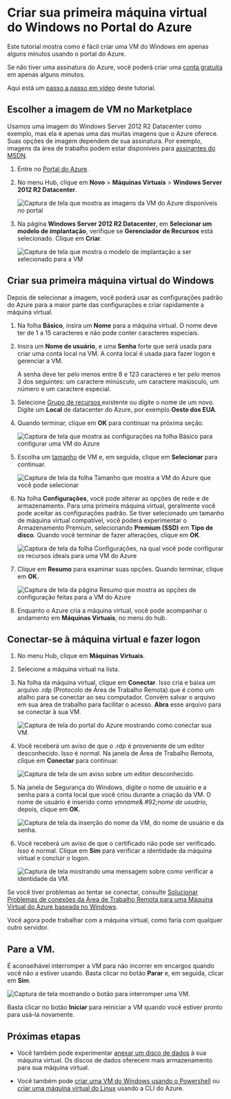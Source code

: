 <properties
	pageTitle="Criar sua primeira VM do Windows | Microsoft Azure"
	description="Saiba como criar sua primeira máquina virtual do Windows usando o Portal do Azure"
	keywords="máquina virtual do Windows, criar uma máquina virtual, máquina virtual, configurando uma máquina virtual"
	services="virtual-machines-windows"
	documentationCenter=""
	authors="cynthn"
	manager="timlt"
	editor=""
	tags="azure-resource-manager"/>
<tags
	ms.service="virtual-machines-windows"
	ms.workload="infrastructure-services"
	ms.tgt_pltfrm="vm-windows"
	ms.devlang="na"
	ms.topic="hero-article"
	ms.date="05/05/2016"
	ms.author="cynthn"/>

# Criar sua primeira máquina virtual do Windows no Portal do Azure

Este tutorial mostra como é fácil criar uma VM do Windows em apenas alguns minutos usando o portal do Azure.

Se não tiver uma assinatura do Azure, você poderá criar uma [conta gratuita](https://azure.microsoft.com/free/) em apenas alguns minutos.

Aqui está um [passo a passo em vídeo](https://channel9.msdn.com/Blogs/Azure-Documentation-Shorts/Create-A-Virtual-Machine-Running-Windows-In-The-Azure-Preview-Portal) deste tutorial.


## Escolher a imagem de VM no Marketplace

Usamos uma imagem do Windows Server 2012 R2 Datacenter como exemplo, mas ela é apenas uma das muitas imagens que o Azure oferece. Suas opções de imagem dependem de sua assinatura. Por exemplo, imagens da área de trabalho podem estar disponíveis para [assinantes do MSDN](https://azure.microsoft.com/pricing/member-offers/msdn-benefits-details/?WT.mc_id=A261C142F).

1. Entre no [Portal do Azure](https://portal.azure.com).

2. No menu Hub, clique em **Novo** > **Máquinas Virtuais** > **Windows Server 2012 R2 Datacenter**.

	![Captura de tela que mostra as imagens da VM do Azure disponíveis no portal](./media/virtual-machines-windows-hero-tutorial/marketplace-new.png)


3. Na página **Windows Server 2012 R2 Datacenter**, em **Selecionar um modelo de implantação**, verifique se **Gerenciador de Recursos** está selecionado. Clique em **Criar**.

	![Captura de tela que mostra o modelo de implantação a ser selecionado para a VM](./media/virtual-machines-windows-hero-tutorial/deployment-model.png)

## Criar sua primeira máquina virtual do Windows

Depois de selecionar a imagem, você poderá usar as configurações padrão do Azure para a maior parte das configurações e criar rapidamente a máquina virtual.

1. Na folha **Básico**, insira um **Nome** para a máquina virtual. O nome deve ter de 1 a 15 caracteres e não pode conter caracteres especiais.

2. Insira um **Nome de usuário**, e uma **Senha** forte que será usada para criar uma conta local na VM. A conta local é usada para fazer logon e gerenciar a VM.

	A senha deve ter pelo menos entre 8 e 123 caracteres e ter pelo menos 3 dos seguintes: um caractere minúsculo, um caractere maiúsculo, um número e um caractere especial.


3. Selecione [Grupo de recursos ](../resource-group-overview.md#resource-groups) existente ou digite o nome de um novo. Digite um **Local** de datacenter do Azure, por exemplo **Oeste dos EUA**.

4. Quando terminar, clique em **OK** para continuar na próxima seção.

	![Captura de tela que mostra as configurações na folha Básico para configurar uma VM do Azure](./media/virtual-machines-windows-hero-tutorial/basics-blade.png)

	
5. Escolha um [tamanho](virtual-machines-windows-sizes.md) de VM e, em seguida, clique em **Selecionar** para continuar.

	![Captura de tela da folha Tamanho que mostra a VM do Azure que você pode selecionar](./media/virtual-machines-windows-hero-tutorial/size-blade.png)

6. Na folha **Configurações**, você pode alterar as opções de rede e de armazenamento. Para uma primeira máquina virtual, geralmente você pode aceitar as configurações padrão. Se tiver selecionado um tamanho de máquina virtual compatível, você poderá experimentar o Armazenamento Premium, selecionando **Premium (SSD)** em **Tipo de disco**. Quando você terminar de fazer alterações, clique em **OK**.

	![Captura de tela da folha Configurações, na qual você pode configurar os recursos ideais para uma VM do Azure](./media/virtual-machines-windows-hero-tutorial/settings-blade.png)

7. Clique em **Resumo** para examinar suas opções. Quando terminar, clique em **OK**.

	![Captura de tela da página Resumo que mostra as opções de configuração feitas para a VM do Azure](./media/virtual-machines-windows-hero-tutorial/summary-blade.png)

8. Enquanto o Azure cria a máquina virtual, você pode acompanhar o andamento em **Máquinas Virtuais**, no menu do hub.


## Conectar-se à máquina virtual e fazer logon

1.	No menu Hub, clique em **Máquinas Virtuais**.

2.	Selecione a máquina virtual na lista.

3. Na folha da máquina virtual, clique em **Conectar**. Isso cria e baixa um arquivo .rdp (Protocolo de Área de Trabalho Remota) que é como um atalho para se conectar ao seu computador. Convém salvar o arquivo em sua área de trabalho para facilitar o acesso. **Abra** esse arquivo para se conectar à sua VM.

	![Captura de tela do portal do Azure mostrando como conectar sua VM.](./media/virtual-machines-windows-hero-tutorial/connect.png)

4. Você receberá um aviso de que o .rdp é proveniente de um editor desconhecido. Isso é normal. Na janela de Área de Trabalho Remota, clique em **Conectar** para continuar.

	![Captura de tela de um aviso sobre um editor desconhecido.](./media/virtual-machines-windows-hero-tutorial/rdp-warn.png)

5. Na janela de Segurança do Windows, digite o nome de usuário e a senha para a conta local que você criou durante a criação da VM. O nome de usuário é inserido como *vmname*& #92;*nome de usuário*, depois, clique em **OK**.

	![Captura de tela da inserção do nome da VM, do nome de usuário e da senha.](./media/virtual-machines-windows-hero-tutorial/credentials.png)
 	
6.	Você receberá um aviso de que o certificado não pode ser verificado. Isso é normal. Clique em **Sim** para verificar a identidade da máquina virtual e concluir o logon.

	![Captura de tela mostrando uma mensagem sobre como verificar a identidade da VM.](./media/virtual-machines-windows-hero-tutorial/cert-warning.png)


Se você tiver problemas ao tentar se conectar, consulte [Solucionar Problemas de conexões da Área de Trabalho Remota para uma Máquina Virtual do Azure baseada no Windows](virtual-machines-windows-troubleshoot-rdp-connection.md).

Você agora pode trabalhar com a máquina virtual, como faria com qualquer outro servidor.

## Pare a VM.

É aconselhável interromper a VM para não incorrer em encargos quando você não a estiver usando. Basta clicar no botão **Parar** e, em seguida, clicar em **Sim**.

![Captura de tela mostrando o botão para interromper uma VM.](./media/virtual-machines-windows-hero-tutorial/stop-vm.png)
	
Basta clicar no botão **Iniciar** para reiniciar a VM quando você estiver pronto para usá-la novamente.


## Próximas etapas

* Você também pode experimentar [anexar um disco de dados](virtual-machines-windows-attach-disk-portal.md) à sua máquina virtual. Os discos de dados oferecem mais armazenamento para sua máquina virtual.

* Você também pode [criar uma VM do Windows usando o Powershell](virtual-machines-windows-ps-create.md) ou [criar uma máquina virtual do Linux](virtual-machines-linux-quick-create-cli.md) usando a CLI do Azure.

<!----HONumber=AcomDC_0511_2016-->